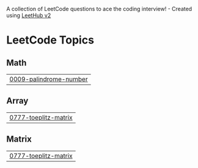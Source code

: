 A collection of LeetCode questions to ace the coding interview! - Created using [LeetHub v2](https://github.com/arunbhardwaj/LeetHub-2.0)
<!---LeetCode Topics Start-->
# LeetCode Topics
## Math
|  |
| ------- |
| [0009-palindrome-number](https://github.com/sarthakkasliwal/Leetcode/tree/master/0009-palindrome-number) |
## Array
|  |
| ------- |
| [0777-toeplitz-matrix](https://github.com/sarthakkasliwal/Leetcode/tree/master/0777-toeplitz-matrix) |
## Matrix
|  |
| ------- |
| [0777-toeplitz-matrix](https://github.com/sarthakkasliwal/Leetcode/tree/master/0777-toeplitz-matrix) |
<!---LeetCode Topics End-->
